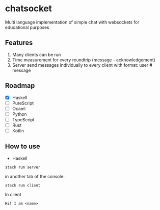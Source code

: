 # chatsocket

Multi language implementation of simple chat with websockets for educational purposes

## Features

1. Many clients can be run
2. Time measurement for every roundtrip (message - acknowledgement)
3. Server send messages individually to every client with format: user # message

## Roadmap

- [x] Haskell
- [ ] PureScript
- [ ] Ocaml
- [ ] Python
- [ ] TypeScript
- [ ] Rust
- [ ] Kotlin

## How to use

- Haskell

```shell
stack run server
```
in another tab of the console:

```shell
stack run client
```
In client

    Hi! I am <name>
